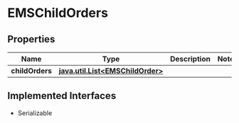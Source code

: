 

# EMSChildOrders


## Properties

Name | Type | Description | Notes
------------ | ------------- | ------------- | -------------
**childOrders** | [**java.util.List&lt;EMSChildOrder&gt;**](EMSChildOrder.md) |  | 


## Implemented Interfaces

* Serializable


